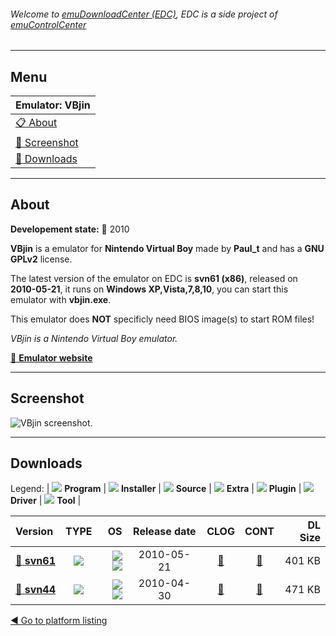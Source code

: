 ###### Welcome to [emuDownloadCenter (EDC)](https://github.com/PhoenixInteractiveNL/emuDownloadCenter/wiki/), EDC is a side project of [emuControlCenter](https://github.com/PhoenixInteractiveNL/emuControlCenter/wiki/)
***
## Menu
| **Emulator: VBjin** |
|:---------|
| [:clipboard: About](#about) |
| [:sunrise: Screenshot](#screenshot) |
| [:floppy_disk: Downloads](#downloads) |
***
## About
**Developement state:** :red_circle: 2010

**VBjin** is a emulator for **Nintendo Virtual Boy** made by **Paul_t** and has a **GNU GPLv2** license.

The latest version of the emulator on EDC is **svn61 (x86)**, released on **2010-05-21**, it runs on **Windows XP,Vista,7,8,10**, you can start this emulator with **vbjin.exe**.

This emulator does **NOT** specificly need BIOS image(s) to start ROM files!

_VBjin is a Nintendo Virtual Boy emulator._

[:link: **Emulator website**](https://code.google.com/archive/p/vbjin/)
***
## Screenshot
![](https://raw.githubusercontent.com/PhoenixInteractiveNL/emuDownloadCenter/master/hooks/vbjin/emulator_screen_01.jpg "VBjin screenshot.")
***
## Downloads
Legend: | 
![](https://raw.githubusercontent.com/wiki/PhoenixInteractiveNL/emuDownloadCenter/images_misc/icon_program_24.png) **Program** | 
![](https://raw.githubusercontent.com/wiki/PhoenixInteractiveNL/emuDownloadCenter/images_misc/icon_installer_24.png) **Installer** | 
![](https://raw.githubusercontent.com/wiki/PhoenixInteractiveNL/emuDownloadCenter/images_misc/icon_source_code_24.png) **Source** | 
![](https://raw.githubusercontent.com/wiki/PhoenixInteractiveNL/emuDownloadCenter/images_misc/icon_extra_24.png) **Extra** | 
![](https://raw.githubusercontent.com/wiki/PhoenixInteractiveNL/emuDownloadCenter/images_misc/icon_plugin_24.png) **Plugin** | 
![](https://raw.githubusercontent.com/wiki/PhoenixInteractiveNL/emuDownloadCenter/images_misc/icon_driver_24.png) **Driver** | 
![](https://raw.githubusercontent.com/wiki/PhoenixInteractiveNL/emuDownloadCenter/images_misc/icon_tool_24.png) **Tool** | 
 
| Version | TYPE | OS | Release date | CLOG | CONT | DL Size |
|:--------|:----:|---:|:------------:|:----:|:----:|--------:|
| [:floppy_disk: **svn61**](https://github.com/PhoenixInteractiveNL/edc-repo0006/raw/master/vbjin/svn61.7z) | ![](https://raw.githubusercontent.com/wiki/PhoenixInteractiveNL/emuDownloadCenter/images_misc/icon_program_24.png) | ![](https://raw.githubusercontent.com/wiki/PhoenixInteractiveNL/emuDownloadCenter/images_misc/logo_windows_24.png)![](https://raw.githubusercontent.com/wiki/PhoenixInteractiveNL/emuDownloadCenter/images_misc/icon_32-bit_24.png) | 2010-05-21 | [:page_facing_up:](https://github.com/PhoenixInteractiveNL/edc-repo0006/blob/master/vbjin/svn61_changelog.txt) | [:mag_right:](https://github.com/PhoenixInteractiveNL/edc-repo0006/blob/master/vbjin/svn61_contents.txt) | 401 KB |
| [:floppy_disk: **svn44**](https://github.com/PhoenixInteractiveNL/edc-repo0006/raw/master/vbjin/svn44.7z) | ![](https://raw.githubusercontent.com/wiki/PhoenixInteractiveNL/emuDownloadCenter/images_misc/icon_program_24.png) | ![](https://raw.githubusercontent.com/wiki/PhoenixInteractiveNL/emuDownloadCenter/images_misc/logo_windows_24.png)![](https://raw.githubusercontent.com/wiki/PhoenixInteractiveNL/emuDownloadCenter/images_misc/icon_32-bit_24.png) | 2010-04-30 | [:page_facing_up:](https://github.com/PhoenixInteractiveNL/edc-repo0006/blob/master/vbjin/svn44_changelog.txt) | [:mag_right:](https://github.com/PhoenixInteractiveNL/edc-repo0006/blob/master/vbjin/svn44_contents.txt) | 471 KB |

[:arrow_backward: Go to platform listing](https://github.com/PhoenixInteractiveNL/emuDownloadCenter/wiki/EDC-Platform-List)

